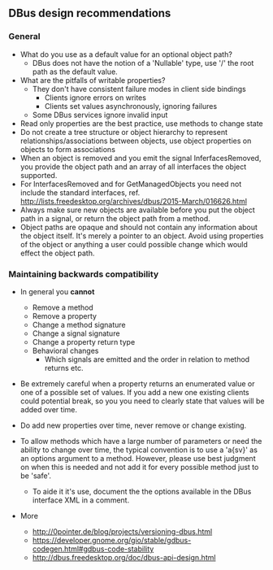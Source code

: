 ## DBus design recommendations
### General
* What do you use as a default value for an optional object path?
  * DBus does not have the notion of a 'Nullable' type, use '/' the root path as the default value.
* What are the pitfalls of writable properties?
  * They don't have consistent failure modes in client side bindings
     * Clients ignore errors on writes
     * Clients set values asynchronously, ignoring failures
  * Some DBus services ignore invalid input
* Read only properties are the best practice, use methods to change state
* Do not create a tree structure or object hierarchy to represent relationships/associations between objects, use object properties on objects to form associations
* When an object is removed and you emit the signal InferfacesRemoved, you provide the object path and an array of all interfaces the object supported.
* For InterfacesRemoved and for GetManagedObjects you need not include the standard interfaces, ref. http://lists.freedesktop.org/archives/dbus/2015-March/016626.html
* Always make sure new objects are available before you put the object path in a
signal, or return the object path from a method.
* Object paths are opaque and should not contain any information about the object itself.  It's merely a pointer to an object.  Avoid using properties of the object or anything a user could possible change which would effect the object path.


### Maintaining backwards compatibility
* In general you **cannot**
  * Remove a method
  * Remove a property
  * Change a method signature
  * Change a signal signature
  * Change a property return type
  * Behavioral changes
    * Which signals are emitted and the order in relation to method returns etc.

* Be extremely careful when a property returns an enumerated value or one of a possible set of values.  If you add a new one existing clients could potential break, so you you need to clearly state that values will be added over time.

* Do add new properties over time, never remove or change existing.
* To allow methods which have a large number of parameters or need the ability to change over time, the typical convention is to use a 'a{sv}' as an options argument to a method.  However, please use best judgment on when this is needed and not add it for every possible method just to be 'safe'.
   * To aide it it's use, document the the options available in the DBus interface XML in a comment.
* More
    * http://0pointer.de/blog/projects/versioning-dbus.html
    * https://developer.gnome.org/gio/stable/gdbus-codegen.html#gdbus-code-stability
    * http://dbus.freedesktop.org/doc/dbus-api-design.html
